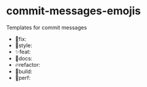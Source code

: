 # commit-messages-emojis
Templates for commit messages

- 🐛fix:
- 🎨style:
- ✨feat:
- 📝docs:
- 🔥refactor:
- 🔨build:
- 🚀perf:
